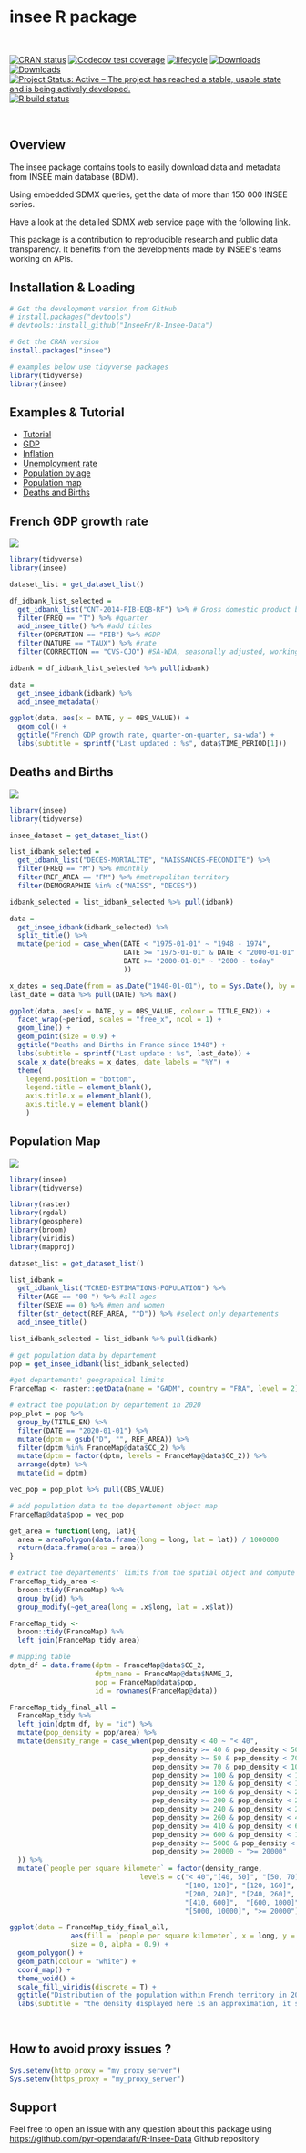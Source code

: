insee R package
================

 <br> 
 
 [![CRAN status](https://www.r-pkg.org/badges/version/insee)](https://cran.r-project.org/package=insee) 
 [![Codecov test coverage](https://codecov.io/gh/InseeFr/R-Insee-Data/branch/master/graph/badge.svg)](https://codecov.io/gh/InseeFr/R-Insee-Data?branch=master) 
 [![lifecycle](https://img.shields.io/badge/lifecycle-stable-green.svg)](https://lifecycle.r-lib.org/articles/stages.html) 
 [![Downloads](https://cranlogs.r-pkg.org/badges/grand-total/insee)](https://cran.r-project.org/package=insee) 
 [![Downloads](https://cranlogs.r-pkg.org/badges/insee)](https://cran.r-project.org/package=insee) 
 [![Project Status: Active – The project has reached a stable, usable state and is being actively developed.](https://www.repostatus.org/badges/latest/active.svg)](https://www.repostatus.org/) 
 [![R build status](https://github.com/pyr-opendatafr/R-Insee-Data/workflows/R-CMD-check/badge.svg)](https://github.com/pyr-opendatafr/R-Insee-Data/actions) 

<br> 

## Overview

The insee package contains tools to easily download data and metadata from INSEE main database (BDM).

Using embedded SDMX queries, get the data of more than 150 000 INSEE series.

Have a look at the detailed SDMX web service page with the following [link](https://www.insee.fr/en/information/2868055).

This package is a contribution to reproducible research and public data transparency. It benefits from the developments made by INSEE's teams working on APIs.

## Installation & Loading

``` r
# Get the development version from GitHub
# install.packages("devtools")
# devtools::install_github("InseeFr/R-Insee-Data")

# Get the CRAN version
install.packages("insee")

# examples below use tidyverse packages 
library(tidyverse)
library(insee)
```

## Examples & Tutorial

-   [Tutorial](https://pyr-opendatafr.github.io/R-Insee-Data/articles/insee.html)
-   [GDP](https://pyr-opendatafr.github.io/R-Insee-Data/articles/v2_gdp-vignettes.html)
-   [Inflation](https://pyr-opendatafr.github.io/R-Insee-Data/articles/v3_inflation-vignettes.html)
-   [Unemployment rate](https://pyr-opendatafr.github.io/R-Insee-Data/articles/v4_unem-vignettes.html)
-   [Population by age](https://pyr-opendatafr.github.io/R-Insee-Data/articles/v5_pop-vignettes.html)
-   [Population map](https://pyr-opendatafr.github.io/R-Insee-Data/articles/v6_pop_map-vignettes.html)
-   [Deaths and Births](https://pyr-opendatafr.github.io/R-Insee-Data/articles/v7_death_birth-vignettes.html)

## French GDP growth rate

![](vignettes/gdp.png)

``` r
library(tidyverse)
library(insee)

dataset_list = get_dataset_list()

df_idbank_list_selected =
  get_idbank_list("CNT-2014-PIB-EQB-RF") %>% # Gross domestic product balance
  filter(FREQ == "T") %>% #quarter
  add_insee_title() %>% #add titles
  filter(OPERATION == "PIB") %>% #GDP
  filter(NATURE == "TAUX") %>% #rate
  filter(CORRECTION == "CVS-CJO") #SA-WDA, seasonally adjusted, working day adjusted

idbank = df_idbank_list_selected %>% pull(idbank)

data = 
  get_insee_idbank(idbank) %>% 
  add_insee_metadata()

ggplot(data, aes(x = DATE, y = OBS_VALUE)) +
  geom_col() +
  ggtitle("French GDP growth rate, quarter-on-quarter, sa-wda") +
  labs(subtitle = sprintf("Last updated : %s", data$TIME_PERIOD[1]))
```

## Deaths and Births

![](vignettes/death_birth.png)

``` r
library(insee)
library(tidyverse)

insee_dataset = get_dataset_list()

list_idbank_selected = 
  get_idbank_list("DECES-MORTALITE", "NAISSANCES-FECONDITE") %>% 
  filter(FREQ == "M") %>% #monthly
  filter(REF_AREA == "FM") %>% #metropolitan territory
  filter(DEMOGRAPHIE %in% c("NAISS", "DECES"))

idbank_selected = list_idbank_selected %>% pull(idbank)

data = 
  get_insee_idbank(idbank_selected) %>% 
  split_title() %>% 
  mutate(period = case_when(DATE < "1975-01-01" ~ "1948 - 1974",
                            DATE >= "1975-01-01" & DATE < "2000-01-01" ~ "1975 - 1999",
                            DATE >= "2000-01-01" ~ "2000 - today"
                            ))

x_dates = seq.Date(from = as.Date("1940-01-01"), to = Sys.Date(), by = "5 years")
last_date = data %>% pull(DATE) %>% max()

ggplot(data, aes(x = DATE, y = OBS_VALUE, colour = TITLE_EN2)) +
  facet_wrap(~period, scales = "free_x", ncol = 1) +
  geom_line() +
  geom_point(size = 0.9) +
  ggtitle("Deaths and Births in France since 1948") +
  labs(subtitle = sprintf("Last update : %s", last_date)) +
  scale_x_date(breaks = x_dates, date_labels = "%Y") +
  theme(
    legend.position = "bottom",
    legend.title = element_blank(),
    axis.title.x = element_blank(),
    axis.title.y = element_blank()
    )
```

## Population Map

![](vignettes/pop_map.png)

``` r
library(insee)
library(tidyverse)

library(raster)
library(rgdal)
library(geosphere)
library(broom)
library(viridis)
library(mapproj)

dataset_list = get_dataset_list()

list_idbank = 
  get_idbank_list("TCRED-ESTIMATIONS-POPULATION") %>%
  filter(AGE == "00-") %>% #all ages
  filter(SEXE == 0) %>% #men and women
  filter(str_detect(REF_AREA, "^D")) %>% #select only departements
  add_insee_title()

list_idbank_selected = list_idbank %>% pull(idbank)

# get population data by departement
pop = get_insee_idbank(list_idbank_selected) 

#get departements' geographical limits
FranceMap <- raster::getData(name = "GADM", country = "FRA", level = 2)

# extract the population by departement in 2020
pop_plot = pop %>%
  group_by(TITLE_EN) %>%
  filter(DATE == "2020-01-01") %>%
  mutate(dptm = gsub("D", "", REF_AREA)) %>%
  filter(dptm %in% FranceMap@data$CC_2) %>%
  mutate(dptm = factor(dptm, levels = FranceMap@data$CC_2)) %>%
  arrange(dptm) %>%
  mutate(id = dptm)

vec_pop = pop_plot %>% pull(OBS_VALUE)

# add population data to the departement object map
FranceMap@data$pop = vec_pop

get_area = function(long, lat){
  area = areaPolygon(data.frame(long = long, lat = lat)) / 1000000
  return(data.frame(area = area))
}

# extract the departements' limits from the spatial object and compute the surface
FranceMap_tidy_area <- 
  broom::tidy(FranceMap) %>% 
  group_by(id) %>%
  group_modify(~get_area(long = .x$long, lat = .x$lat))

FranceMap_tidy <- 
  broom::tidy(FranceMap) %>% 
  left_join(FranceMap_tidy_area)

# mapping table
dptm_df = data.frame(dptm = FranceMap@data$CC_2,
                     dptm_name = FranceMap@data$NAME_2,
                     pop = FranceMap@data$pop,
                     id = rownames(FranceMap@data))

FranceMap_tidy_final_all =
  FranceMap_tidy %>%
  left_join(dptm_df, by = "id") %>%
  mutate(pop_density = pop/area) %>% 
  mutate(density_range = case_when(pop_density < 40 ~ "< 40",
                                   pop_density >= 40 & pop_density < 50 ~ "[40, 50]",
                                   pop_density >= 50 & pop_density < 70 ~ "[50, 70]",
                                   pop_density >= 70 & pop_density < 100 ~ "[70, 100]",
                                   pop_density >= 100 & pop_density < 120 ~ "[100, 120]",
                                   pop_density >= 120 & pop_density < 160 ~ "[120, 160]",
                                   pop_density >= 160 & pop_density < 200 ~ "[160, 200]",
                                   pop_density >= 200 & pop_density < 240 ~ "[200, 240]",
                                   pop_density >= 240 & pop_density < 260 ~ "[240, 260]",
                                   pop_density >= 260 & pop_density < 410 ~ "[260, 410]",
                                   pop_density >= 410 & pop_density < 600 ~ "[410, 600]",
                                   pop_density >= 600 & pop_density < 1000 ~ "[600, 1000]",
                                   pop_density >= 5000 & pop_density < 10000 ~ "[5000, 10000]",
                                   pop_density >= 20000 ~ ">= 20000"
  )) %>% 
  mutate(`people per square kilometer` = factor(density_range,
                                levels = c("< 40","[40, 50]", "[50, 70]","[70, 100]",
                                           "[100, 120]", "[120, 160]", "[160, 200]",
                                           "[200, 240]", "[240, 260]", "[260, 410]",
                                           "[410, 600]",  "[600, 1000]",
                                           "[5000, 10000]", ">= 20000")))

ggplot(data = FranceMap_tidy_final_all,
               aes(fill = `people per square kilometer`, x = long, y = lat, group = group) ,
               size = 0, alpha = 0.9) +
  geom_polygon() +
  geom_path(colour = "white") +
  coord_map() +
  theme_void() +
  scale_fill_viridis(discrete = T) + 
  ggtitle("Distribution of the population within French territory in 2020") +
  labs(subtitle = "the density displayed here is an approximation, it should not be considered as an official statistics")
  
  
```

## How to avoid proxy issues ?

``` r
Sys.setenv(http_proxy = "my_proxy_server")
Sys.setenv(https_proxy = "my_proxy_server")
```

## Support

Feel free to open an issue with any question about this package using <https://github.com/pyr-opendatafr/R-Insee-Data> Github repository
